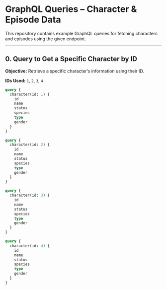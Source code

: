 # GraphQL Queries – Character & Episode Data

This repository contains example GraphQL queries for fetching characters and episodes using the given endpoint.

---

## 0. Query to Get a Specific Character by ID

**Objective:** Retrieve a specific character’s information using their ID.

**IDs Used:** `1`, `2`, `3`, `4`

```graphql
query {
  character(id: 1) {
    id
    name
    status
    species
    type
    gender
  }
}

query {
  character(id: 2) {
    id
    name
    status
    species
    type
    gender
  }
}

query {
  character(id: 3) {
    id
    name
    status
    species
    type
    gender
  }
}

query {
  character(id: 4) {
    id
    name
    status
    species
    type
    gender
  }
}
```
